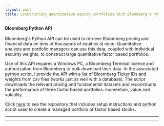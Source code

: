 ```yaml
---
layout: post
title: Constructing quantitative equity portfolios with Bloomberg's Python API
---
```


**Bloomberg Python API**  <br />  <br />  Bloomberg's Python API can be used to retrieve Bloomberg pricing and financial data on tens of thousands of equities at once. Quantitative analysts and portfolio managers can use this data, coupled with individual security weights, to construct large quantitative factor based portfolios.

Use of this API requires a Windows PC, a Bloomberg Terminal license and authorization from Bloomberg to bulk download their data. In the associated python script, I provide the API with a list of Bloomberg Ticker IDs and weights from csv files (works just as well with a database). The script downloads the relevant pricing and fundamental datasets and reconstructs the performance of three factor based portfolios: momentum, value and volatility. 

Click [here](https://github.com/factorwonk/quantequity) to see the repository that includes setup instructions and python script used to create a managed portfolio of factor based stocks.

----
****
